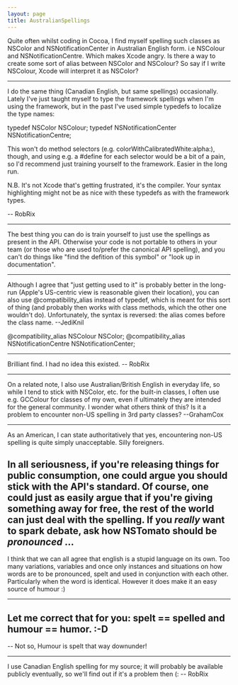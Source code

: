 ```yaml
---
layout: page
title: AustralianSpellings
---
```


Quite often whilst coding in Cocoa, I find myself spelling such classes as NSColor and NSNotificationCenter in Australian English form. i.e NSColour and NSNotificationCentre. Which makes Xcode angry. Is there a way to create some sort of alias between NSColor and NSColour? So say if I write NSColour, Xcode will interpret it as NSColor?

----

I do the same thing (Canadian English, but same spellings) occasionally. Lately I've just taught myself to type the framework spellings when I'm using the framework, but in the past I've used simple typedefs to localize the type names:

    
typedef NSColor NSColour;
typedef NSNotificationCenter NSNotificationCentre;


This won't do method selectors (e.g.     colorWithCalibratedWhite:alpha:), though, and using e.g. a     #define for each selector would be a bit of a pain, so I'd recommend just training yourself to the framework. Easier in the long run.

N.B. It's not Xcode that's getting frustrated, it's the compiler. Your syntax highlighting might not be as nice with these typedefs as with the framework types.

-- RobRix

----
The best thing you can do is train yourself to just use the spellings as present in the API.  Otherwise your code is not portable to others in your team (or those who are used to/prefer the canonical API spelling), and you can't do things like "find the defition of this symbol" or "look up in documentation".

----

Although I agree that "just getting used to it" is probably better in the long-run (Apple's US-centric view is reasonable given their location), you can also use     @compatibility_alias instead of     typedef, which is meant for this sort of thing (and probably then works with class methods, which the other one wouldn't do). Unfortunately, the syntax is reversed: the alias comes before the class name. --JediKnil

    
@compatibility_alias NSColour NSColor;
@compatibility_alias NSNotificationCentre NSNotificationCenter;


----

Brilliant find. I had no idea this existed. -- RobRix

----

On a related note, I also use Australian/British English in everyday life, so while I tend to stick with NSColor, etc. for the built-in classes, I often use e.g. GCColour for classes of my own, even if ultimately they are intended for the general community. I wonder what others think of this? Is it a problem to encounter non-US spelling in 3rd party classes? --GrahamCox

----

As an American, I can state authoritatively that yes, encountering non-US spelling is quite simply unacceptable. Silly foreigners.

In all seriousness, if you're releasing things for public consumption, one could argue you should stick with the API's standard. Of course, one could just as easily argue that if you're giving something away for free, the rest of the world can just deal with the spelling. If you *really* want to spark debate, ask how NSTomato should be *pronounced* ...
----
I think that we can all agree that english is a stupid language on its own. Too many variations, variables and once only instances and situations on how words are to be pronounced, spelt and used in conjunction with each other. Particularly when the word is identical. However it does make it an easy source of humour :)

----

Let me correct that for you: spelt == spelled and humour == humor.  :-D
----
-- Not so, Humour is spelt that way downunder!

----

I use Canadian English spelling for my source; it will probably be available publicly eventually, so we'll find out if it's a problem then (: -- RobRix


